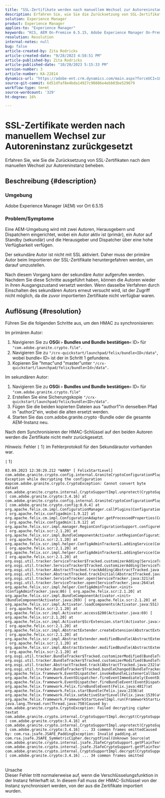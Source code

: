```yaml
---
title: "SSL-Zertifikate werden nach manuellem Wechsel zur Autoreninstanz zurückgesetzt"
description: Erfahren Sie, wie Sie die Zurücksetzung von SSL-Zertifikaten nach dem manuellen Wechsel zur Autoreninstanz beheben.
solution: Experience Manager
product: Experience Manager
applies-to: "Experience Manager"
keywords: "KCS, AEM On-Premise 6.5.15, Adobe Experience Manager On-Premise 6.5.15, SSL-Zertifikate, Reverse, Author, Switch, manuell"
resolution: Resolution
internal-notes: null
bug: false
article-created-by: Zita Rodricks
article-created-date: "9/28/2023 4:58:51 PM"
article-published-by: Zita Rodricks
article-published-date: "10/20/2023 5:15:33 PM"
version-number: 3
article-number: KA-22814
dynamics-url: "https://adobe-ent.crm.dynamics.com/main.aspx?forceUCI=1&pagetype=entityrecord&etn=knowledgearticle&id=78335a48-205e-ee11-be6f-6045bd006268"
source-git-commit: 6d51dfaf8e4bda14927c90886e4ebb03be529679
workflow-type: tm+mt
source-wordcount: '329'
ht-degree: 16%

---
```


# SSL-Zertifikate werden nach manuellem Wechsel zur Autoreninstanz zurückgesetzt


Erfahren Sie, wie Sie die Zurücksetzung von SSL-Zertifikaten nach dem manuellen Wechsel zur Autoreninstanz beheben.

## Beschreibung {#description}


### Umgebung

Adobe Experience Manager (AEM) vor Ort 6.5.15

### Problem/Symptome

Eine AEM-Umgebung wird mit zwei Autoren, Herausgebern und Dispatchern eingerichtet, wobei ein Autor aktiv ist (primär), ein Autor auf Standby (sekundär) und die Herausgeber und Dispatcher über eine hohe Verfügbarkeit verfügen.

Der sekundäre Autor ist nicht mit SSL aktiviert. Daher muss der primäre Autor beim Importieren der SSL-Zertifikate heruntergefahren werden, um darauf umzustellen.

Nach diesem Vorgang kann der sekundäre Autor aufgerufen werden. Nachdem Sie diese Schritte ausgeführt haben, können die Autoren wieder in ihren Ausgangszustand versetzt werden. Wenn dasselbe Verfahren durch Einschalten des sekundären Autors erneut versucht wird, ist der Zugriff nicht möglich, da die zuvor importierten Zertifikate nicht verfügbar waren.










## Auflösung {#resolution}


Führen Sie die folgenden Schritte aus, um den HMAC zu synchronisieren:

Im primären Autor:

1. Navigieren Sie zu <b>OSGi </b>`>`  <b>Bundles und Bundle bestätigen</b>`<` ID`>`  für `"com.adobe.granite.crypto.file".`
2. Navigieren Sie zu `"/crx-quickstart/launchpad/felix/bundle<ID>/data"`, wobei bundle`<` ID`>`  ist der in Schritt 1 gefundene.
3. Kopieren Sie &quot;hmac&quot;und &quot;master&quot;unter `"/crx-quickstart/launchpad/felix/bundle<Id>/data".`


Im sekundären Autor:

1. Navigieren Sie zu <b>OSGi </b>`>`  <b>Bundles und Bundle bestätigen</b>`<` ID`>`  für `"com.adobe.granite.crypto.file"`
2. Erstellen Sie eine Sicherungskopie `"/crx-quickstart/launchpad/felix/bundle<ID>/data".`
3. Fügen Sie die beiden kopierten Dateien aus &quot;author1&quot;in denselben Pfad in &quot;author2&quot;ein, wobei die alten ersetzt werden.
4. Starten Sie das com.adobe.granite.crypto -Bundle oder die gesamte AEM-Instanz neu.


Nach dem Synchronisieren der HMAC-Schlüssel auf den beiden Autoren werden die Zertifikate nicht mehr zurückgesetzt.

*Hinweis:*
Fehler `[` 1`]`  im Fehlerprotokoll für den Sekundärautor vorhanden war.

`[` 1`]`




```
03.09.2023 12:30:29.212 *WARN* [ FelixStartLevel]  com.adobe.granite.crypto.config.internal.GraniteCryptoConfigurationPlugin Exception while decrypting the configuration mapcom.adobe.granite.crypto.CryptoException: Cannot convert byte dataat com.adobe.granite.crypto.internal.CryptoSupportImpl.unprotect(CryptoSupportImpl.java:130) [ com.adobe.granite.crypto:3.4.16] at com.adobe.granite.crypto.config.internal.GraniteCryptoConfigurationPlugin.modifyConfiguration(GraniteCryptoConfigurationPlugin.java:57) [ com.adobe.granite.crypto.config:0.0.4] at org.apache.felix.cm.impl.ConfigurationManager.callPlugins(ConfigurationManager.java:912) [ org.apache.felix.configadmin:1.9.12] at org.apache.felix.cm.impl.ConfigurationAdapter.getProcessedProperties(ConfigurationAdapter.java:292) [ org.apache.felix.configadmin:1.9.12] at org.apache.felix.scr.impl.manager.RegionConfigurationSupport.configureComponentHolder(RegionConfigurationSupport.java:228) [ org.apache.felix.scr:2.1.20] at org.apache.felix.scr.impl.BundleComponentActivator.setRegionConfigurationSupport(BundleComponentActivator.java:785) [ org.apache.felix.scr:2.1.20] at org.apache.felix.scr.impl.helper.ConfigAdminTracker$1.addingService(ConfigAdminTracker.java:69) [ org.apache.felix.scr:2.1.20] at org.apache.felix.scr.impl.helper.ConfigAdminTracker$1.addingService(ConfigAdminTracker.java:41) [ org.apache.felix.scr:2.1.20] at org.osgi.util.tracker.ServiceTracker$Tracked.customizerAdding(ServiceTracker.java:943)at org.osgi.util.tracker.ServiceTracker$Tracked.customizerAdding(ServiceTracker.java:871)at org.osgi.util.tracker.AbstractTracked.trackAdding(AbstractTracked.java:256)at org.osgi.util.tracker.AbstractTracked.trackInitial(AbstractTracked.java:183)at org.osgi.util.tracker.ServiceTracker.open(ServiceTracker.java:321)at org.osgi.util.tracker.ServiceTracker.open(ServiceTracker.java:264)at org.apache.felix.scr.impl.helper.ConfigAdminTracker.<init>(ConfigAdminTracker.java:86) [ org.apache.felix.scr:2.1.20] at org.apache.felix.scr.impl.BundleComponentActivator.<init>(BundleComponentActivator.java:269) [ org.apache.felix.scr:2.1.20] at org.apache.felix.scr.impl.Activator.loadComponents(Activator.java:551) [ org.apache.felix.scr:2.1.20] at org.apache.felix.scr.impl.Activator.access$200(Activator.java:69) [ org.apache.felix.scr:2.1.20] at org.apache.felix.scr.impl.Activator$ScrExtension.start(Activator.java:424) [ org.apache.felix.scr:2.1.20] at org.apache.felix.scr.impl.AbstractExtender.createExtension(AbstractExtender.java:196) [ org.apache.felix.scr:2.1.20] at org.apache.felix.scr.impl.AbstractExtender.modifiedBundle(AbstractExtender.java:169) [ org.apache.felix.scr:2.1.20] at org.apache.felix.scr.impl.AbstractExtender.modifiedBundle(AbstractExtender.java:49) [ org.apache.felix.scr:2.1.20] at org.osgi.util.tracker.BundleTracker$Tracked.customizerModified(BundleTracker.java:488)at org.osgi.util.tracker.BundleTracker$Tracked.customizerModified(BundleTracker.java:420)at org.osgi.util.tracker.AbstractTracked.track(AbstractTracked.java:232)at org.osgi.util.tracker.BundleTracker$Tracked.bundleChanged(BundleTracker.java:450)at org.apache.felix.framework.EventDispatcher.invokeBundleListenerCallback(EventDispatcher.java:915)at org.apache.felix.framework.EventDispatcher.fireEventImmediately(EventDispatcher.java:834)at org.apache.felix.framework.EventDispatcher.fireBundleEvent(EventDispatcher.java:516)at org.apache.felix.framework.Felix.fireBundleEvent(Felix.java:4817)at org.apache.felix.framework.Felix.startBundle(Felix.java:2336)at org.apache.felix.framework.Felix.setActiveStartLevel(Felix.java:1539)at org.apache.felix.framework.FrameworkStartLevelImpl.run(FrameworkStartLevelImpl.java:308)at java.lang.Thread.run(Thread.java:750)Caused by: com.adobe.granite.crypto.CryptoException: Failed decrypting cipher textat com.adobe.granite.crypto.internal.CryptoSupportImpl.decrypt(CryptoSupportImpl.java:66) [ com.adobe.granite.crypto:3.4.16] at com.adobe.granite.crypto.internal.CryptoSupportImpl.unprotect(CryptoSupportImpl.java:127) [ com.adobe.granite.crypto:3.4.16] ... 33 common frames omittedCaused by: com.rsa.jsafe.JSAFE_PaddingException: Invalid padding.at com.rsa.jsafe.JSAFE_SymmetricCipher.decryptFinal(Unknown Source)at com.adobe.granite.crypto.internal.jsafe.JSafeCryptoSupport.getPlainText(JSafeCryptoSupport.java:267)at com.adobe.granite.crypto.internal.jsafe.JSafeCryptoSupport.getPlainText(JSafeCryptoSupport.java:249)at com.adobe.granite.crypto.internal.CryptoSupportImpl.decrypt(CryptoSupportImpl.java:64) [ com.adobe.granite.crypto:3.4.16] ... 34 common frames omitted
```



<br>Ursache<br>
Dieser Fehler tritt normalerweise auf, wenn die Verschlüsselungsfunktion in der Instanz fehlerhaft ist. In diesem Fall muss der HMAC-Schlüssel von der Instanz synchronisiert werden, von der aus die Zertifikate importiert wurden.

